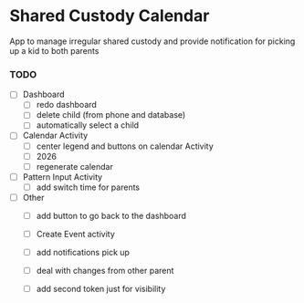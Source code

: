 # Shared Custody Calendar
App to manage irregular shared custody and provide notification for picking up a kid to both parents

### TODO
- [ ] Dashboard
  - [ ] redo dashboard
  - [ ] delete child (from phone and database)
  - [ ] automatically select a child
     
- [ ] Calendar Activity
  - [ ] center legend and buttons on calendar Activity
  - [ ] 2026
  - [ ] regenerate calendar

- [ ] Pattern Input Activity
  - [ ] add switch time for parents

- [ ] Other
  - [ ] add button to go back to the dashboard
  - [ ] Create Event activity
  - [ ] add notifications pick up
  - [ ] deal with changes from  other parent
  - [ ] add second token just for visibility

 
